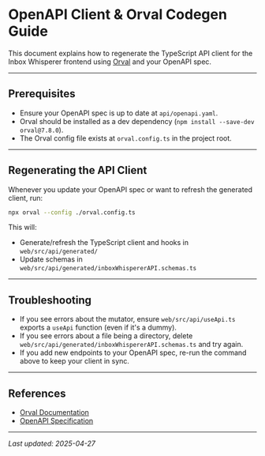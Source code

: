 # OpenAPI Client & Orval Codegen Guide

This document explains how to regenerate the TypeScript API client for the Inbox Whisperer frontend using [Orval](https://orval.dev/) and your OpenAPI spec.

---

## Prerequisites
- Ensure your OpenAPI spec is up to date at `api/openapi.yaml`.
- Orval should be installed as a dev dependency (`npm install --save-dev orval@7.8.0`).
- The Orval config file exists at `orval.config.ts` in the project root.

---

## Regenerating the API Client

Whenever you update your OpenAPI spec or want to refresh the generated client, run:

```sh
npx orval --config ./orval.config.ts
```

This will:
- Generate/refresh the TypeScript client and hooks in `web/src/api/generated/`
- Update schemas in `web/src/api/generated/inboxWhispererAPI.schemas.ts`

---

## Troubleshooting
- If you see errors about the mutator, ensure `web/src/api/useApi.ts` exports a `useApi` function (even if it's a dummy).
- If you see errors about a file being a directory, delete `web/src/api/generated/inboxWhispererAPI.schemas.ts` and try again.
- If you add new endpoints to your OpenAPI spec, re-run the command above to keep your client in sync.

---

## References
- [Orval Documentation](https://orval.dev/docs/)
- [OpenAPI Specification](https://swagger.io/specification/)

---

_Last updated: 2025-04-27_
